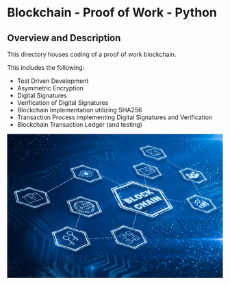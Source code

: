 [//]: # (Image References)

[image1]: ./Images/blockchain.jpg "Blockchain future is coming"

# Blockchain - Proof of Work - Python

## Overview and Description

This directory houses coding of a proof of work blockchain. 

This includes the following:
* Test Driven Development
* Asymmetric Encryption
* Digital Signatures
* Verification of Digital Signatures
* Blockchain implementation utilizing SHA256
* Transaction Process implementing Digital Signatures and Verification
* Blockchain Transaction Ledger (and testing)


![Blockchain future is coming][image1]